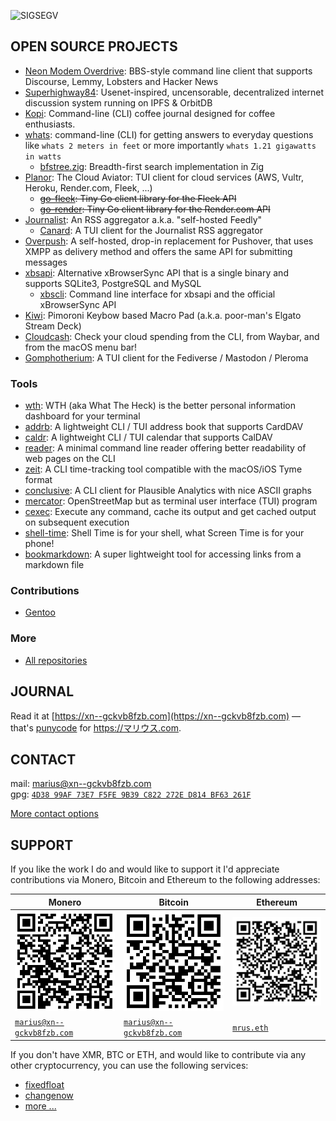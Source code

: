 ![SIGSEGV](https://github.com/user-attachments/assets/6e45a081-4210-425a-904b-d8fb244d8009)

## OPEN SOURCE PROJECTS

- [Neon Modem Overdrive](https://github.com/mrusme/neonmodem): BBS-style command line client that supports Discourse, Lemmy, Lobsters and Hacker News
- [Superhighway84](https://github.com/mrusme/superhighway84): Usenet-inspired, uncensorable, decentralized internet discussion system running on IPFS & OrbitDB
- [Kopi](https://github.com/mrusme/kopi): Command-line (CLI) coffee journal designed for coffee enthusiasts.
- [whats](https://github.com/mrusme/whats): command-line (CLI) for getting answers to everyday questions like
  `whats 2 meters in feet` or more importantly `whats 1.21 gigawatts in watts`
  - [bfstree.zig](https://github.com/mrusme/bfstree.zig): Breadth-first search implementation in Zig
- [Planor](https://github.com/mrusme/planor): The Cloud Aviator: TUI client for cloud services (AWS, Vultr, Heroku, Render.com, Fleek, ...)
  - ~~[go-fleek](https://github.com/mrusme/go-fleek): Tiny Go client library for the Fleek API~~
  - ~~[go-render](https://github.com/mrusme/go-render): Tiny Go client library for the Render.com API~~
- [Journalist](https://github.com/mrusme/journalist): An RSS aggregator a.k.a. "self-hosted Feedly"
  - [Canard](https://github.com/mrusme/canard): A TUI client for the Journalist RSS aggregator
- [Overpush](https://github.com/mrusme/overpush): A self-hosted, drop-in replacement for Pushover, that uses XMPP as delivery method and offers the same API for submitting messages
- [xbsapi](https://github.com/mrusme/xbsapi): Alternative xBrowserSync API that is a single binary and supports SQLite3, PostgreSQL and MySQL
  - [xbscli](https://github.com/mrusme/xbscli): Command line interface for xbsapi and the official xBrowserSync API 
- [Kiwi](https://github.com/mrusme/kiwi): Pimoroni Keybow based Macro Pad (a.k.a. poor-man's Elgato Stream Deck) 
- [Cloudcash](https://github.com/mrusme/cloudcash): Check your cloud spending from the CLI, from Waybar, and from the macOS menu bar!
- [Gomphotherium](https://github.com/mrusme/gomphotherium): A TUI client for the Fediverse / Mastodon / Pleroma

### Tools

- [wth](https://github.com/mrusme/wth): WTH (aka What The Heck) is the better personal information dashboard for your terminal
- [addrb](https://github.com/mrusme/addrb): A lightweight CLI / TUI address book that supports CardDAV
- [caldr](https://github.com/mrusme/caldr): A lightweight CLI / TUI calendar that supports CalDAV
- [reader](https://github.com/mrusme/reader): A minimal command line reader offering better readability of web pages on the CLI
- [zeit](https://github.com/mrusme/zeit): A CLI time-tracking tool compatible with the macOS/iOS Tyme format
- [conclusive](https://github.com/mrusme/conclusive): A CLI client for Plausible Analytics with nice ASCII graphs
- [mercator](https://github.com/mrusme/mercator): OpenStreetMap but as terminal user interface (TUI) program
- [cexec](https://github.com/mrusme/cexec): Execute any command, cache its output and get cached output on subsequent execution
- [shell-time](https://github.com/mrusme/shell-time): Shell Time is for your shell, what Screen Time is for your phone!
- [bookmarkdown](https://github.com/mrusme/bookmarkdown): A super lightweight tool for accessing links from a markdown file

### Contributions

- [Gentoo](https://github.com/gentoo/gentoo/pulls?q=is%3Apr+author%3Amrusme+)


### More

- [All repositories](https://github.com/mrusme?tab=repositories)


## JOURNAL

Read it at [https://xn--gckvb8fzb.com](https://xn--gckvb8fzb.com) — that's 
[punycode](https://en.wikipedia.org/wiki/Punycode) for https://マリウス.com.


## CONTACT

mail: [marius@xn--gckvb8fzb.com](mailto:marius@xn--gckvb8fzb.com?subject=git%20commit%20-m%20%22Hey%20there!%22) \
gpg: [`4D38 99AF 73E7 F5FE 9B39 C822 272E D814 BF63 261F`](https://github.com/mrusme.gpg)

[More contact options](https://xn--gckvb8fzb.com/contact/)


## SUPPORT

If you like the work I do and would like to support it I'd appreciate
contributions via Monero, Bitcoin and Ethereum to the following addresses:


| Monero | Bitcoin | Ethereum |
| ------ | ------- | -------- |
| ![47xsk5muV3VURKJLRqq39sHDS1XPbkY5cddvBeFBnSheRLk9ZPUxSsQJDU4hdbEnsBYSczoaKimwbWLdE9435AsSSqUGo2y](xmr.png) | ![bc1qedycy4xwcdlql0ku9c55z0fq4uuxvw470nxspp](btc.png) | ![0x49450f74976cE020Ca4C6eCE6587E997C3A35881](eth.png) |
| [`marius@xn--gckvb8fzb.com`](monero:47xsk5muV3VURKJLRqq39sHDS1XPbkY5cddvBeFBnSheRLk9ZPUxSsQJDU4hdbEnsBYSczoaKimwbWLdE9435AsSSqUGo2y) | [`marius@xn--gckvb8fzb.com`](bitcoin:bc1qedycy4xwcdlql0ku9c55z0fq4uuxvw470nxspp) | [`mrus.eth`](ethereum:mrus.eth) |


If you don't have XMR, BTC or ETH, and would like to contribute via any other cryptocurrency, you can use the following services:

- [fixedfloat](https://ff.io)
- [changenow](https://changenow.io/?from=btc&to=xmr)
- [more ...](https://kycnot.me/?t=exchange)
